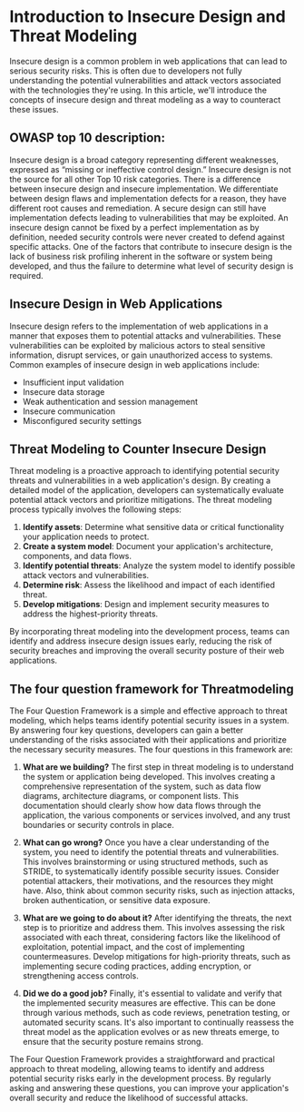 # Introduction to Insecure Design and Threat Modeling

Insecure design is a common problem in web applications that can lead to serious security risks. This is often due to developers not fully understanding the potential vulnerabilities and attack vectors associated with the technologies they're using. In this article, we'll introduce the concepts of insecure design and threat modeling as a way to counteract these issues.

## OWASP top 10 description:

Insecure design is a broad category representing different weaknesses, expressed as “missing or ineffective control design.” Insecure design is not the source for all other Top 10 risk categories. There is a difference between insecure design and insecure implementation. We differentiate between design flaws and implementation defects for a reason, they have different root causes and remediation. A secure design can still have implementation defects leading to vulnerabilities that may be exploited. An insecure design cannot be fixed by a perfect implementation as by definition, needed security controls were never created to defend against specific attacks. One of the factors that contribute to insecure design is the lack of business risk profiling inherent in the software or system being developed, and thus the failure to determine what level of security design is required.

## Insecure Design in Web Applications

Insecure design refers to the implementation of web applications in a manner that exposes them to potential attacks and vulnerabilities. These vulnerabilities can be exploited by malicious actors to steal sensitive information, disrupt services, or gain unauthorized access to systems. Common examples of insecure design in web applications include:

* Insufficient input validation
* Insecure data storage
* Weak authentication and session management
* Insecure communication
* Misconfigured security settings

## Threat Modeling to Counter Insecure Design

Threat modeling is a proactive approach to identifying potential security threats and vulnerabilities in a web application's design. By creating a detailed model of the application, developers can systematically evaluate potential attack vectors and prioritize mitigations. The threat modeling process typically involves the following steps:

1. **Identify assets**: Determine what sensitive data or critical functionality your application needs to protect.
2. **Create a system model**: Document your application's architecture, components, and data flows.
3. **Identify potential threats**: Analyze the system model to identify possible attack vectors and vulnerabilities.
4. **Determine risk**: Assess the likelihood and impact of each identified threat.
5. **Develop mitigations**: Design and implement security measures to address the highest-priority threats.

By incorporating threat modeling into the development process, teams can identify and address insecure design issues early, reducing the risk of security breaches and improving the overall security posture of their web applications.

## The four question framework for Threatmodeling

The Four Question Framework is a simple and effective approach to threat modeling, which helps teams identify potential security issues in a system. By answering four key questions, developers can gain a better understanding of the risks associated with their applications and prioritize the necessary security measures. The four questions in this framework are:

1. **What are we building?** The first step in threat modeling is to understand the system or application being developed. This involves creating a comprehensive representation of the system, such as data flow diagrams, architecture diagrams, or component lists. This documentation should clearly show how data flows through the application, the various components or services involved, and any trust boundaries or security controls in place.

2. **What can go wrong?** Once you have a clear understanding of the system, you need to identify the potential threats and vulnerabilities. This involves brainstorming or using structured methods, such as STRIDE, to systematically identify possible security issues. Consider potential attackers, their motivations, and the resources they might have. Also, think about common security risks, such as injection attacks, broken authentication, or sensitive data exposure.

3. **What are we going to do about it?** After identifying the threats, the next step is to prioritize and address them. This involves assessing the risk associated with each threat, considering factors like the likelihood of exploitation, potential impact, and the cost of implementing countermeasures. Develop mitigations for high-priority threats, such as implementing secure coding practices, adding encryption, or strengthening access controls.

4. **Did we do a good job?** Finally, it's essential to validate and verify that the implemented security measures are effective. This can be done through various methods, such as code reviews, penetration testing, or automated security scans. It's also important to continually reassess the threat model as the application evolves or as new threats emerge, to ensure that the security posture remains strong.

The Four Question Framework provides a straightforward and practical approach to threat modeling, allowing teams to identify and address potential security risks early in the development process. By regularly asking and answering these questions, you can improve your application's overall security and reduce the likelihood of successful attacks.

